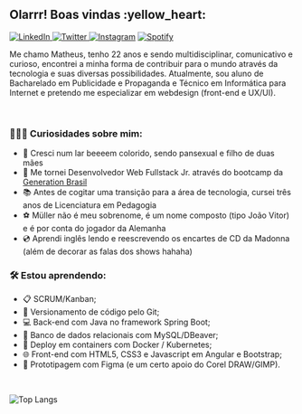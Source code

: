 <h2> Olarrr! Boas vindas :yellow_heart: </h2>

<a href="https://www.linkedin.com/in/matheuxmuller/" target="_blank"><img src="https://img.shields.io/badge/LinkedIn-%230077B5.svg?&style=flat-square&logo=linkedin&logoColor=white" alt="LinkedIn"> </a>
<a href="https://twitter.com/matheuxmuller" target="_blank"><img src="https://img.shields.io/badge/-Twitter-1da1f2?style=flat-square&labelColor=1da1f2&logo=twitter&logoColor=white" alt="Twitter"> </a>
<a href="https://www.instagram.com/matheuxmuller/" target="_blank"><img src="https://img.shields.io/badge/Instagram-%23E4405F.svg?&style=flat-square&logo=instagram&logoColor=white" alt="Instagram" ></a>
<a href="https://open.spotify.com/user/1g0xg7pfxk1kaspgr1nwbknxr?si=W3W9xfBlRZiC5nq0Tivj6w" target="_blank"><img src="https://img.shields.io/badge/-Spotify-00FF7F?style=flat-square&labelColor=00FF7F&logo=spotify&logoColor=white" alt="Spotify"> </a>


<p> Me chamo Matheus, tenho 22 anos e sendo multidisciplinar, comunicativo e curioso, encontrei a minha forma de contribuir para o mundo através da tecnologia e suas diversas possibilidades. Atualmente, sou aluno de Bacharelado em Publicidade e Propaganda e Técnico em Informática para Internet e pretendo me especializar em webdesign (front-end e UX/UI). </p>
<br>

<h3>👨🏻‍💻 Curiosidades sobre mim: </h3>

- :rainbow: Cresci num lar beeeem colorido, sendo pansexual e filho de duas mães
- :seedling: Me tornei Desenvolvedor Web Fullstack Jr. através do bootcamp da [Generation Brasil](https://brazil.generation.org/)
- :books: Antes de cogitar uma transição para a área de tecnologia, cursei três anos de Licenciatura em Pedagogia 
- :soccer: Müller não é meu sobrenome, é um nome composto (tipo João Vitor) e é por conta do jogador da Alemanha
- :cd: Aprendi inglês lendo e reescrevendo os encartes de CD da Madonna (além de decorar as falas dos shows hahaha)

<h3>🛠 Estou aprendendo: </h3>

- :clipboard: SCRUM/Kanban;
- :mag_right: Versionamento de código pelo Git;
- :computer: Back-end com Java no framework Spring Boot;
- :floppy_disk: Banco de dados relacionais com MySQL/DBeaver;
- :whale: Deploy em containers com Docker / Kubernetes;
- :globe_with_meridians: Front-end com HTML5, CSS3 e Javascript em Angular e Bootstrap;
- :art: Prototipagem com Figma (e um certo apoio do Corel DRAW/GIMP).


<br>

![Top Langs](https://github-readme-stats.vercel.app/api/top-langs/?username=matheuxmuller&layout=compact&theme=buefy)
